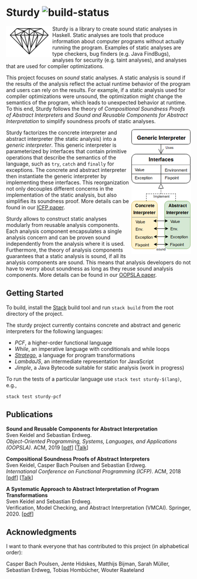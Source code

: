 # Sturdy ![build-status](https://travis-ci.org/svenkeidel/sturdy.svg?branch=master)

<img align="left" alt="Sturdy Logo" src="/logo.svg" width="25%">

Sturdy is a library to create sound static analyses in Haskell.
Static analyses are tools that produce information about computer programs without actually running the program.
Examples of static analyses are type checkers, bug finders (e.g. Java FindBugs), analyses for security (e.g. taint analyses), and analyses that are used for compiler optimizations.

This project focuses on _sound_ static analyses.
A static analysis is sound if the results of the analysis reflect the actual runtime behavior of the program and users can rely on the results.
For example, if a static analysis used for compiler optimizations were unsound, the optimization might change the semantics of the program, which leads to unexpected behavior at runtime.
To this end, Sturdy follows the theory of _Compositional Soundness Proofs of Abstract Interpreters_ and _Sound and Reusable Components for Abstract Interpretation_ to simplify soundness proofs of static analyses.

<img align="right" alt="Sturdy Overview" src="/overview.png">

Sturdy factorizes the concrete interpreter and abstract interpreter (the static analysis) into a _generic interpreter_.
This generic interpreter is parameterized by interfaces that contain primitive operations that describe the semantics of the language, such as `try`, `catch` and `finally` for exceptions.
The concrete and abstract interpreter then instantiate the generic interpreter by implementing these interfaces.
This reorganization not only decouples different concerns in the implementation of the static analysis, but also simplifies its soundness proof.
More details can be found in our [ICFP paper](https://doi.org/10.1145/3236767).

Sturdy allows to construct static analyses modularly from reusable analysis components.
Each analysis component encapsulates a single analysis concern and can be proven sound independently from the analysis where it is used.
Furthermore, the theory of analysis components guarantees that a static analysis is sound, if all its analysis components are sound.
This means that analysis developers do not have to worry about soundness as long as they reuse sound analysis components.
More details can be found in our [OOPSLA paper](https://doi.org/10.1145/3360602).

## Getting Started

To build, install the [Stack](https://www.haskellstack.org/) build tool and run `stack build` from the root directory of the project.

The sturdy project currently contains concrete and abstract and generic interpreters for the following languages:
* _PCF_, a higher-order functional language
* _While_, an imperative language with conditionals and while loops
* [_Stratego_](https://svenkeidel.de/papers/program-trans-analysis.pdf), a language for program transformations
* _LambdaJS_, an intermediate representation for JavaScript
* _Jimple_, a Java Bytecode suitable for static analysis (work in progress)

To run the tests of a particular language use `stack test sturdy-$(lang)`, e.g.,
```
stack test sturdy-pcf
```

## Publications

**Sound and Reusable Components for Abstract Interpretation**  
Sven Keidel and Sebastian Erdweg.  
_Object-Oriented Programming, Systems, Languages, and Applications (OOPSLA)_.
ACM, 2019
[[pdf](https://doi.org/10.1145/3360602)]
[[Talk](https://youtu.be/uCM54R3ab-Q)]

**Compositional Soundness Proofs of Abstract Interpreters**  
Sven Keidel, Casper Bach Poulsen and Sebastian Erdweg.  
_International Conference on Functional Programming (ICFP)_.
ACM, 2018
[[pdf](https://doi.org/10.1145/3236767)]
[[Talk](https://www.youtube.com/watch?v=zOqSlHAMGt4)]

**A Systematic Approach to Abstract Interpretation of Program Transformations**  
Sven Keidel and Sebastian Erdweg.  
Verification, Model Checking, and Abstract Interpretation (VMCAI). Springer, 2020.
[[pdf](https://svenkeidel.de/papers/program-trans-analysis.pdf)]

## Acknowledgments

I want to thank everyone that has contributed to this project (in alphabetical order):

Casper Bach Poulsen,
Jente Hidskes,
Matthijs Bijman,
Sarah Müller,
Sebastian Erdweg,
Tobias Hombücher,
Wouter Raateland
